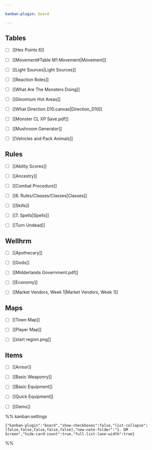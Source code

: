 ```yaml
---

kanban-plugin: board

---
```


## Tables

- [ ] [[Hex Points 6]]
- [ ] [[Movement#Table M1 Movement|Movement]]
- [ ] [[Light Sources|Light Sources]]
- [ ] [[Reaction Roles]]
- [ ] [[What Are The Monsters Doing]]
- [ ] [[Gloomium Hot Areas]]
- [ ] [[What Direction D10.canvas|Direction_D10]]
- [ ] [[Monster CL XP Save.pdf]]
- [ ] [[Mushroom Generator]]
- [ ] [[Vehicles and Pack Animals]]


## Rules

- [ ] [[Ability Scores]]
- [ ] [[Ancestry]]
- [ ] [[Combat Procedure]]
- [ ] [[6. Rules/Classes/Classes|Classes]]
- [ ] [[Skills]]
- [ ] [[7. Spells|Spells]]
- [ ] [[Turn Undead]]


## Wellhrm

- [ ] [[Apothecary]]
- [ ] [[Gods]]
- [ ] [[Midderlands Government.pdf]]
- [ ] [[Economy]]
- [ ] [[Market Vendors, Week 1|Market Vendors, Week 1]]


## Maps

- [ ] [[Town Map]]
- [ ] [[Player Map]]
- [ ] [[start region.png]]


## Items

- [ ] [[Armor]]
- [ ] [[Basic Weaponry]]
- [ ] [[Basic Equipment]]
- [ ] [[Quick Equipment]]
- [ ] [[Gems]]




%% kanban:settings
```
{"kanban-plugin":"board","show-checkboxes":false,"list-collapse":[false,false,false,false,false],"new-note-folder":"1. DM Screen","hide-card-count":true,"full-list-lane-width":true}
```
%%